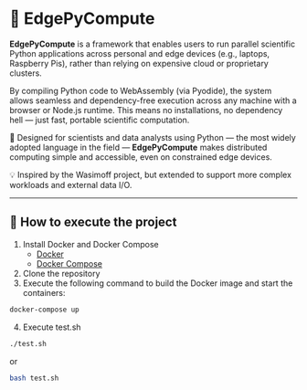 # 🚀 EdgePyCompute

**EdgePyCompute** is a framework that enables users to run parallel scientific Python applications across personal and edge devices (e.g., laptops, Raspberry Pis), rather than relying on expensive cloud or proprietary clusters.

By compiling Python code to WebAssembly (via Pyodide), the system allows seamless and dependency-free execution across any machine with a browser or Node.js runtime. This means no installations, no dependency hell — just fast, portable scientific computation.

🔬 Designed for scientists and data analysts using Python — the most widely adopted language in the field — **EdgePyCompute** makes distributed computing simple and accessible, even on constrained edge devices.

💡 Inspired by the Wasimoff project, but extended to support more complex workloads and external data I/O.

---

## 🐳 How to execute the project

1. Install Docker and Docker Compose
   - [Docker](https://docs.docker.com/get-docker/)
   - [Docker Compose](https://docs.docker.com/compose/install/)
2. Clone the repository
3. Execute the following command to build the Docker image and start the containers:
```bash
docker-compose up
```
4. Execute test.sh
```bash
./test.sh
```
or
```bash
bash test.sh
```